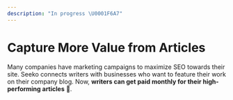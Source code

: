 ```yaml
---
description: "In progress \U0001F6A7"
---
```


# Capture More Value from Articles

Many companies have marketing campaigns to maximize SEO towards their site. Seeko connects writers with businesses who want to feature their work on their company blog. Now, **writers can get paid monthly for their high-performing articles** 💸.


